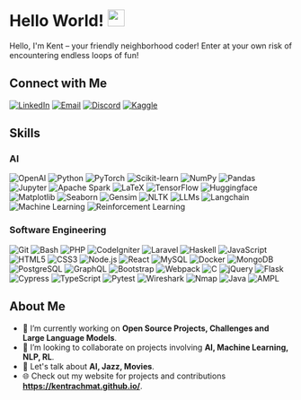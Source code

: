 # Hello World! <img src="https://raw.githubusercontent.com/MartinHeinz/MartinHeinz/master/wave.gif" width="30px">
Hello, I'm Kent – your friendly neighborhood coder! Enter at your own risk of encountering endless loops of fun!

## Connect with Me
[![LinkedIn](https://img.shields.io/badge/LinkedIn-0077B5?style=flat-square&logo=linkedin&logoColor=white)](https://www.linkedin.com/in/benedictus-kent-rachmat-aa45661b6/)
[![Email](https://img.shields.io/badge/Email-D14836?style=flat-square&logo=gmail&logoColor=white)](mailto:kentrachmat2001@gmail.com)
[![Discord](https://img.shields.io/badge/Discord-7289DA?style=flat-square&logo=discord&logoColor=white)](https://discord.com/users/312600830580752385)
[![Kaggle](https://img.shields.io/badge/Kaggle-20BEFF?style=flat-square&logo=kaggle&logoColor=white)](https://www.kaggle.com/kentrachmat)

## Skills
### AI
![OpenAI](https://img.shields.io/badge/-OpenAI-412991?style=flat-square&logo=openai&logoColor=white)
![Python](https://img.shields.io/badge/-Python-3776AB?style=flat-square&logo=Python&logoColor=white)
![PyTorch](https://img.shields.io/badge/-PyTorch-EE4C2C?style=flat-square&logo=PyTorch&logoColor=white)
![Scikit-learn](https://img.shields.io/badge/-Scikit--learn-F7931E?style=flat-square&logo=scikit-learn&logoColor=white)
![NumPy](https://img.shields.io/badge/-NumPy-013243?style=flat-square&logo=numpy&logoColor=white)
![Pandas](https://img.shields.io/badge/-Pandas-150458?style=flat-square&logo=pandas&logoColor=white)
![Jupyter](https://img.shields.io/badge/-Jupyter-F37626?style=flat-square&logo=Jupyter&logoColor=white)
![Apache Spark](https://img.shields.io/badge/-Apache%20Spark-E25A1C?style=flat-square&logo=Apache-Spark&logoColor=white)
![LaTeX](https://img.shields.io/badge/-LaTeX-008080?style=flat-square&logo=LaTeX&logoColor=white)
![TensorFlow](https://img.shields.io/badge/-TensorFlow-FF6F00?style=flat-square&logo=TensorFlow&logoColor=white)
![Huggingface](https://img.shields.io/badge/-Huggingface-FF6F00?style=flat-square&logo=huggingface&logoColor=white)
![Matplotlib](https://img.shields.io/badge/-Matplotlib-11557C?style=flat-square&logo=Matplotlib&logoColor=white)
![Seaborn](https://img.shields.io/badge/-Seaborn-8DD6F9?style=flat-square&logo=Seaborn&logoColor=black)
![Gensim](https://img.shields.io/badge/-Gensim-1B76FF?style=flat-square&logo=Gensim&logoColor=white)
![NLTK](https://img.shields.io/badge/-NLTK-FFCE00?style=flat-square&logo=NLTK&logoColor=black)
![LLMs](https://img.shields.io/badge/-Large%20Language%20Models-FF6F00?style=flat-square&logoColor=white)
![Langchain](https://img.shields.io/badge/-Langchain-<COLOR_CODE>?style=flat-square&logoColor=white)
![Machine Learning](https://img.shields.io/badge/-Machine%20Learning-007ACC?style=flat-square&logoColor=white)
![Reinforcement Learning](https://img.shields.io/badge/-Reinforcement%20Learning-007ACC?style=flat-square&logoColor=white)

### Software Engineering
![Git](https://img.shields.io/badge/-Git-F05032?style=flat-square&logo=git&logoColor=white)
![Bash](https://img.shields.io/badge/-Bash-4EAA25?style=flat-square&logo=GNU-Bash&logoColor=white)
![PHP](https://img.shields.io/badge/-PHP-777BB4?style=flat-square&logo=php&logoColor=white)
![CodeIgniter](https://img.shields.io/badge/-CodeIgniter-EF4223?style=flat-square&logo=CodeIgniter&logoColor=white)
![Laravel](https://img.shields.io/badge/-Laravel-FF2D20?style=flat-square&logo=laravel&logoColor=white)
![Haskell](https://img.shields.io/badge/-Haskell-5D4F85?style=flat-square&logo=haskell&logoColor=white)
![JavaScript](https://img.shields.io/badge/-JavaScript-F7DF1E?style=flat-square&logo=javascript&logoColor=black)
![HTML5](https://img.shields.io/badge/-HTML5-E34F26?style=flat-square&logo=html5&logoColor=white)
![CSS3](https://img.shields.io/badge/-CSS3-1572B6?style=flat-square&logo=css3&logoColor=white)
![Node.js](https://img.shields.io/badge/-Node.js-339933?style=flat-square&logo=Node.js&logoColor=white)
![React](https://img.shields.io/badge/-React-61DAFB?style=flat-square&logo=react&logoColor=black)
![MySQL](https://img.shields.io/badge/-MySQL-4479A1?style=flat-square&logo=mysql&logoColor=white)
![Docker](https://img.shields.io/badge/-Docker-2496ED?style=flat-square&logo=docker&logoColor=white)
![MongoDB](https://img.shields.io/badge/-MongoDB-47A248?style=flat-square&logo=mongodb&logoColor=white)
![PostgreSQL](https://img.shields.io/badge/-PostgreSQL-4169E1?style=flat-square&logo=postgresql&logoColor=white)
![GraphQL](https://img.shields.io/badge/-GraphQL-E10098?style=flat-square&logo=graphql&logoColor=white)
![Bootstrap](https://img.shields.io/badge/-Bootstrap-7952B3?style=flat-square&logo=bootstrap&logoColor=white)
![Webpack](https://img.shields.io/badge/-Webpack-8DD6F9?style=flat-square&logo=webpack&logoColor=black)
![C](https://img.shields.io/badge/-C-A8B9CC?style=flat-square&logo=c&logoColor=white)
![jQuery](https://img.shields.io/badge/-jQuery-0769AD?style=flat-square&logo=jquery&logoColor=white)
![Flask](https://img.shields.io/badge/-Flask-000000?style=flat-square&logo=Flask&logoColor=white)
![Cypress](https://img.shields.io/badge/-Cypress-17202C?style=flat-square&logo=cypress&logoColor=white)
![TypeScript](https://img.shields.io/badge/-TypeScript-3178C6?style=flat-square&logo=typescript&logoColor=white)
![Pytest](https://img.shields.io/badge/-pytest-0A9EDC?style=flat-square&logo=pytest&logoColor=white)
![Wireshark](https://img.shields.io/badge/-Wireshark-1679A7?style=flat-square&logo=Wireshark&logoColor=white)
![Nmap](https://img.shields.io/badge/-Nmap-589636?style=flat-square&logo=Nmap&logoColor=white)
![Java](https://img.shields.io/badge/-Java-007396?style=flat-square&logo=java&logoColor=white)
![AMPL](https://img.shields.io/badge/-AMPL-<COLOR_CODE>?style=flat-square&logoColor=white)

## About Me
- 🔭 I’m currently working on **Open Source Projects, Challenges and Large Language Models**.
- 👯 I’m looking to collaborate on projects involving **AI, Machine Learning, NLP, RL**.
- 💬 Let's talk about **AI, Jazz, Movies**.
- 🌐 Check out my website for projects and contributions **https://kentrachmat.github.io/**.

<!-- ![Kent's GitHub stats](https://github-readme-stats.vercel.app/api?username=kentrachmat&show_icons=true&theme=radical) -->

